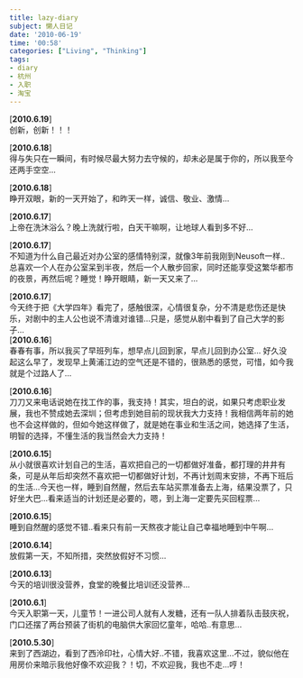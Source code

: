 ```yaml
---
title: lazy-diary
subject: 懒人日记
date: '2010-06-19'
time: '00:58'
categories: ["Living", "Thinking"]
tags:
- diary
- 杭州
- 入职
- 淘宝
---
```



[**2010.6.19**]  
创新，创新！！！  

[**2010.6.18**]  
得与失只在一瞬间，有时候尽最大努力去守候的，却未必是属于你的，所以我至今还两手空空...  

[**2010.6.18**]  
睁开双眼，新的一天开始了，和昨天一样，诚信、敬业、激情...  

[**2010.6.17**]  
上帝在洗沐浴么？晚上洗就行啦，白天干嘛啊，让地球人看到多不好...  

[**2010.6.17**]  
不知道为什么自己最近对办公室的感情特别深，就像3年前我刚到Neusoft一样..  总喜欢一个人在办公室呆到半夜，然后一个人散步回家，同时还能享受这繁华都市的夜景，再然后呢？睡觉！睁开眼睛，新一天又来了...  

[**2010.6.17**]  
今天终于把《大学四年》看完了，感触很深，心情很复杂，分不清是悲伤还是快乐，对剧中的主人公也说不清谁对谁错...只是，感觉从剧中看到了自己大学的影子...  
[**2010.6.16**]  
春春有事，所以我买了早班列车，想早点儿回到家，早点儿回到办公室...  好久没起这么早了，发现早上黄浦江边的空气还是不错的，很熟悉的感觉，可惜，如今我就是个过路人了...  

[**2010.6.16**]  
刀刀又来电话说她在找工作的事，我支持！其实，坦白的说，如果只考虑职业发展，我也不赞成她去深圳；但考虑到她目前的现状我大力支持！我相信两年前的她也不会这样做的，但如今她这样做了，就是她在事业和生活之间，她选择了生活，明智的选择，不懂生活的我当然会大力支持！  

[**2010.6.15**]  
从小就很喜欢计划自己的生活，喜欢把自己的一切都做好准备，都打理的井井有条，可是从年后却突然不喜欢把一切都做好计划，不再计划周末安排，不再下班后的生活...今天也一样，睡到自然醒，然后去车站买票准备去上海，结果没票了，只好坐大巴...看来适当的计划还是必要的，嗯，到上海一定要先买回程票...  

[**2010.6.15**]  
睡到自然醒的感觉不错..看来只有前一天熬夜才能让自己幸福地睡到中午啊...  

[**2010.6.14**]  
放假第一天，不知所措，突然放假好不习惯...  

[**2010.6.13**]  
今天的培训很没营养，食堂的晚餐比培训还没营养...  

[**2010.6.1**]  
今天入职第一天，儿童节！一进公司人就有人发糖，还有一队人排着队击鼓庆祝，门口还摆了两台预装了街机的电脑供大家回忆童年，哈哈..有意思...  

[**2010.5.30**]  
来到了西湖边，看到了西泠印社，心情大好..不错，我喜欢这里...不过，貌似他在用房价来暗示我他好像不欢迎我？！切，不欢迎我，我也不走...哼！  